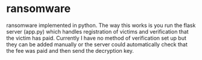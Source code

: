 # ransomware
ransomware implemented in python.
The way this works is  you run the flask server (app.py) which handles registration of victims and verification that the victim has paid. Currently I have no method of verification set up but they can be added manually or the server could automatically check that the fee was paid and then send the decryption key.

